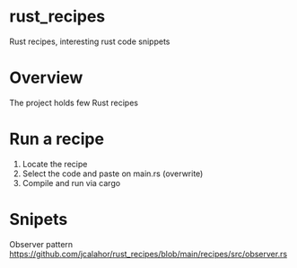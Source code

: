 # rust_recipes
Rust recipes, interesting rust code snippets

# Overview
The project holds few Rust recipes

# Run a recipe
1) Locate the recipe
2) Select the code and paste on main.rs (overwrite)
3) Compile and run via cargo

# Snipets
Observer pattern
https://github.com/jcalahor/rust_recipes/blob/main/recipes/src/observer.rs
